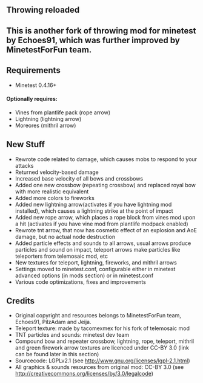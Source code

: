 ## Throwing reloaded
## This is another fork of throwing mod for minetest by Echoes91, which was further improved by MinetestForFun team.
## Requirements
* Minetest 0.4.16+
#### Optionally requires:
* Vines from plantlife pack (rope arrow)
* Lightning (lightning arrow)
* Moreores (mithril arrow)
## New Stuff
* Rewrote code related to damage, which causes mobs to respond to your attacks
* Returned velocity-based damage
* Increased base velocity of all bows and crossbows 
* Added one new crossbow (repeating crossbow) and replaced royal bow with more realistic equivalent
* Added more colors to fireworks
* Added new lightning arrow(activates if you have lightning mod installed), which causes a lightning strike at the point of impact
* Added new rope arrow, which places a rope block from vines mod upon a hit (activates if you have vine mod from plantlife modpack enabled)
* Rewrote tnt arrow, that now has cosmetic effect of an explosion and AoE damage, but no actual node destruction
* Added particle effects and sounds to all arrows, usual arrows produce particles and sound on impact, teleport arrows make particles like teleporters from telemosaic mod, etc
* New textures for teleport, lightning, fireworks, and mithril arrows
* Settings moved to minetest.conf, configurable either in minetest advanced options (in mods section) or in minetest.conf
* Various code optimizations, fixes and improvements
## Credits
* Original copyright and resources belongs to MinetestForFun team, Echoes91, PilzAdam and Jeija.
* Teleport texture: made by tacomexmex for his fork of telemosaic mod
* TNT particles and sounds: minetest dev team
* Compound bow and repeater crossbow, lightning, rope, teleport, mithril and green firework arrow textures are licenced under CC-BY 3.0 (link can be found later in this section)
* Sourcecode: LGPLv2.1 (see http://www.gnu.org/licenses/lgpl-2.1.html)
* All graphics & sounds resources from original mod: CC-BY 3.0 (see http://creativecommons.org/licenses/by/3.0/legalcode)
 
 
